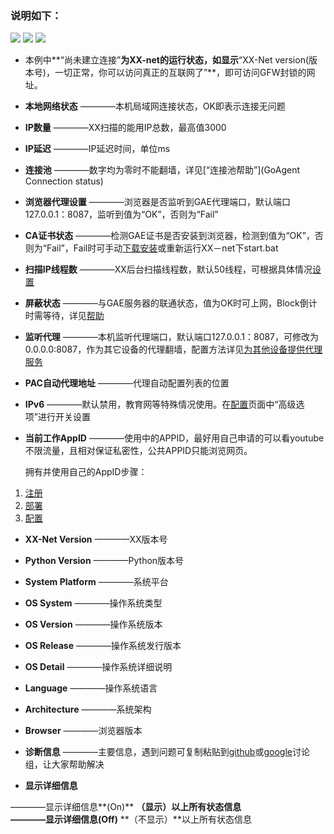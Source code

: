 ### 说明如下：

![](https://cloud.githubusercontent.com/assets/17795455/13872209/b112be30-ed23-11e5-9d27-a5369c489daf.JPG)
![](https://cloud.githubusercontent.com/assets/17795455/13872210/b14b4142-ed23-11e5-8a53-c147dd834883.jpg)
![](https://cloud.githubusercontent.com/assets/17795455/13872212/b18c770c-ed23-11e5-8605-a21dd6224180.jpg)


* 本例中**“尚未建立连接”**为XX-net的运行状态，如显示**“XX-Net version(版本号)，一切正常，你可以访问真正的互联网了”**，即可访问GFW封锁的网址。

* **本地网络状态**
————本机局域网连接状态，OK即表示连接无问题

* **IP数量**
————XX扫描的能用IP总数，最高值3000

* **IP延迟**
————IP延迟时间，单位ms

* **连接池**
————数字均为零时不能翻墙，详见[“连接池帮助”](GoAgent Connection status)

* **浏览器代理设置**
————浏览器是否监听到GAE代理端口，默认端口127.0.0.1：8087，监听到值为“OK”，否则为“Fail”

* **CA证书状态**
————检测GAE证书是否安装到浏览器，检测到值为“OK”，否则为“Fail”，Fail时可手动[下载安装](http://127.0.0.1:8085/module/gae_proxy/control/download_cert)或重新运行XX－net下start.bat

* **扫描IP线程数**
————XX后台扫描线程数，默认50线程，可根据具体情况[设置](http://127.0.0.1:8085/?module=gae_proxy&menu=advanced#scan_ip)

* **屏蔽状态**
————与GAE服务器的联通状态，值为OK时可上网，Block倒计时需等待，详见[帮助](GoAgent-Blocked)

* **监听代理**
————本机监听代理端口，默认端口127.0.0.1：8087，可修改为0.0.0.0:8087，作为其它设备的代理翻墙，配置方法详见[为其他设备提供代理服务](为其他设备提供代理服务)

* **PAC自动代理地址**
————代理自动配置列表的位置

* **IPv6**
————默认禁用，教育网等特殊情况使用。在[配置](http://127.0.0.1:8085/?module=gae_proxy&menu=config)页面中“高级选项”进行开关设置

* **当前工作AppID**
————使用中的APPID，最好用自己申请的可以看youtube不限流量，且相对保证私密性，公共APPID只能浏览网页。

    拥有并使用自己的AppID步骤：<br>
1. [注册](how-to-create-my-appids)
2. [部署](“部署服务端”页面)
3. [配置](“Goagent配置”页面)

* **XX-Net Version**
————XX版本号

* **Python Version**
————Python版本号

* **System Platform**
————系统平台

* **OS System**
————操作系统类型

* **OS Version**
————操作系统版本

* **OS Release**
————操作系统发行版本

* **OS Detail**
————操作系统详细说明

* **Language**
————操作系统语言

* **Architecture**
————系统架构

* **Browser**
————浏览器版本

* **诊断信息**
————主要信息，遇到问题可复制粘贴到[github](https://github.com/XX-net/XX-Net/issues)或[google](https://groups.google.com/forum/#!forum/xx-net)讨论组，让大家帮助解决

* **显示详细信息**

————显示详细信息**(On)**
**（显示）**以上所有状态信息<br>
————显示详细信息**(Off)**
**（不显示）**以上所有状态信息